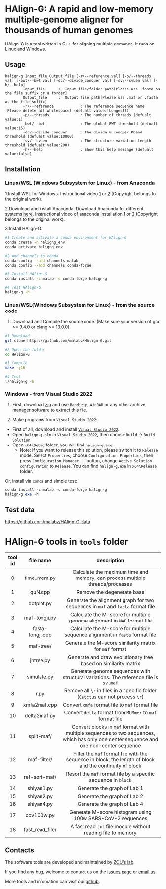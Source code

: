 # HAlign-G: A rapid and low-memory multiple-genome aligner for thousands of human genomes
HAlign-G is a tool written in C++ for aligning multiple gemones. It runs on Linux and Windows.

## Usage
```
halign-g Input_file Output_file [-r/--reference val] [-p/--threads val] [-bwt/--bwt val] [-dc/--divide_conquer val] [-sv/--svLen val] [-h/--help]
        Input_file      :  Input file/folder path[Please use .fasta as the file suffix or a forder]
        Output_file     :  Output file path[Please use .maf or .fasta as the file suffix]
        -r/--reference            : The reference sequence name [Please delete all whitespace] (defualt value:[Longest])
        -p/--threads              : The number of threads (defualt value:1)
        -bwt/--bwt                : The global BWT threshold (defualt value:15)
        -dc/--divide_conquer      : The divide & conquer Kband threshold (defualt value:10000)
        -sv/--svLen               : The structure variation length threshold (defualt value:200)
        -h/--help                 : Show this help message (defualt value:false)
```

## Installation
### Linux/WSL (Windows Subsystem for Linux) - from Anaconda
1.Install WSL for Windows. Instructional video [1](https://www.youtube.com/watch?v=X-DHaQLrBi8&t=5s) or [2](http://lab.malab.cn/%7Etfr/1.mp4) (Copyright belongs to the original work).

2.Download and install Anaconda. Download Anaconda for different systems [here](https://www.anaconda.com/products/distribution#Downloads). Instructional video of anaconda installation [1](https://www.youtube.com/watch?v=AshsPB3KT-E) or [2](http://lab.malab.cn/%7Etfr/Install_anaconda_in_Linux.mp4) (Copyright belongs to the original work).

3.Install HAlign-G.
```bash
#1 Create and activate a conda environment for HAlign-G
conda create -n haligng_env
conda activate haligng_env

#2 Add channels to conda
conda config --add channels malab
conda config --add channels conda-forge

#3 Install HAlign-G
conda install -c malab -c conda-forge halign-g

#4 Test HAlign-G
halign-g -h
```

### Linux/WSL(Windows Subsystem for Linux) - from the source code

1. Download and Compile the source code. (Make sure your version of gcc >= 9.4.0 or clang >= 13.0.0)
```bash
#1 Download
git clone https://github.com/malabz/HAlign-G.git

#2 Open the folder
cd HAlign-G

#3 Compile
make -j16

#4 Test
./halign-g -h
```

### Windows - from Visual Studio 2022

1. First, download [zip](https://github.com/malabz/HAlign-G/archive/refs/heads/main.zip) and use `Bandizip`, `WinRAR` or any other archive manager software to extract this file.

2. Make programs from `Visual Studio 2022`:
- First of all, download and install [`Visual Studio 2022`](https://visualstudio.microsoft.com/vs/).
- Open `halign-g.sln` in `Visual Studio 2022`, then choose `Build` -> `Build Solution`.
- Open `x64\Debug` folder, you will find `halign-g.exe`.
  - Note: If you want to release this solution, please switch it to `Release` mode. Select `Properties`, choose `Configuration Properties`, then press `Configuration Manager...` button, change `Active Solution configuration` to `Release`. You can find `halign-g.exe` in `x64\Release` folder.

Or, install via `conda` and simple test:
```powershell
conda install -c malab -c conda-forge halign-g
halign-g.exe -h
```
## Test data
https://github.com/malabz/HAlign-G-data

# HAlign-G tools in `tools` folder
|tool id|file name|description|
|:-:|:-:|:-:|
|0|time_mem.py|Calculate the maximum time and memory, can process multiple threads/processes|
|1|quN.cpp|Remove the degenerate base|
|2|dotplot.py|Generate the alignment graph for two sequences in `maf` and `fasta` format file|
|3|maf-tongji.py|Calculate the M-score for multiple genome alignment in `MAF` format file|
|4|fasta-tongji.cpp|Calculate the M-score for multiple sequence alignment in `fasta` format file|
|5|maf-tree/|Generate the M-score similarity matrix for `maf` format|
|6|jhtree.py|Generate and draw evolutionary tree based on similarity matrix|
|7|simulate.py|Generate genome sequences with structural variations. The reference file is `sv.maf` |
|8|r.py|Remove all `\r` in files in a specific folder (`Catctus` can not process `\r`)|
|9|xmfa2maf.cpp|Convert `xmfa` format file to `maf` format file|
|10|delta2maf.py|Convert `delta` format from `MUMmer` to `maf` format file |
|11|split-maf/|Convert blocks in `maf` format with multiple sequences to two sequences, which has only one center sequence and one non-center sequence|
|12|maf-filter/|Filter the `maf` format file with the sequence in block, the length of block and the continuity of block|
|13|ref-sort-maf/|Resort the `maf` format file by a specific sequence in `block`|
|14|shiyan1.py|Generate the graph of Lab 1|
|15|shiyan2.py|Generate the graph of Lab 2|
|16|shiyan4.py|Generate the graph of Lab 4|
|17|cov100w.py|Generate M-score histogram using 100w SARS-CoV-2 sequences|
|18|fast_read_file/|A fast read `txt` file module without reading file to memory|


## Contacts
The software tools are developed and maintained by [ZOU's lab](http://lab.malab.cn/~zq/en/index.html).

If you find any bug, welcome to contact us on the [issues page](https://github.com/malabz/halign-g/issues) or [email us](mailto:zhoutong_uestc@163.com).

More tools and infomation can visit our [github](https://github.com/malabz).
